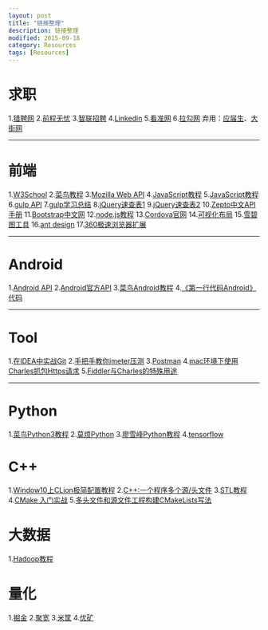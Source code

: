 ```yaml
---
layout: post
title: "链接整理"
description: 链接整理
modified: 2015-09-18
category: Resources
tags: [Resources]
---
```


# 求职

1.[猎聘网](https://www.liepin.com/)
2.[前程无忧](http://www.51job.com/default.php)
3.[智联招聘](http://www.zhaopin.com/)
4.[Linkedin](https://www.linkedin.com/)
5.[看准网](http://www.kanzhun.com/)
6.[拉勾网](https://www.lagou.com/)
弃用：[应届生](http://www.yingjiesheng.com/)、[大街网](http://www.dajie.com/)

<hr>

# 前端

1.[W3School](http://www.w3school.com.cn/index.html) 
2.[菜鸟教程](http://www.runoob.com/)
3.[Mozilla Web API](https://developer.mozilla.org/zh-CN/docs/Web/API)
4.[JavaScript教程](http://javascript.ruanyifeng.com/#introduction)
5.[JavaScript教程](http://www.liaoxuefeng.com/wiki/001434446689867b27157e896e74d51a89c25cc8b43bdb3000)
6.[gulp API](http://www.gulpjs.com.cn/docs/api/)
7.[gulp学习总结](http://www.cnblogs.com/morong/p/4469637.html)
8.[jQuery速查表1](http://hemin.cn/jq/)
9.[jQuery速查表2](http://jquery.cuishifeng.cn/index.html)
10.[Zepto中文API手册](http://www.runoob.com/manual/zeptojs.html#)
11.[Bootstrap中文网](http://www.bootcss.com/)
12.[node.js教程](http://www.runoob.com/nodejs/nodejs-tutorial.html)
13.[Cordova官网](http://cordova.apache.org/)
14.[可视化布局](http://www.bootcss.com/p/layoutit/)
15.[雪碧图工具](http://css.spritegen.com/)
16.[ant design](http://ant.design/)
17.[360极速浏览器扩展](http://open.chrome.360.cn/extension_dev/overview.html)

<hr>

# Android

1.[Android API](http://www.android-doc.com/reference/packages.html)
2.[Android官方API](https://developer.android.google.cn/reference/packages.html)
3.[菜鸟Android教程](http://www.runoob.com/w3cnote/android-tutorial-intro.html)
4.[《第一行代码Android》代码](https://github.com/guolindev/booksource)

<hr>

# Tool

1.[在IDEA中实战Git](https://blog.csdn.net/autfish/article/details/52513465)
2.[手把手教你jmeter压测](https://www.cnblogs.com/by-dream/p/5611555.html)
3.[Postman](https://www.getpostman.com/)
4.[mac环境下使用Charles抓包Https请求](https://segmentfault.com/a/1190000005070614)
5.[Fiddler与Charles的特殊用途](http://www.cnblogs.com/cos2004/archive/2013/04/16/3024171.html)

<hr>

# Python

1.[菜鸟Python3教程](http://www.runoob.com/python3/python3-tutorial.html)
2.[莫烦Python](https://morvanzhou.github.io/)
3.[廖雪峰Python教程](https://www.liaoxuefeng.com/wiki/0014316089557264a6b348958f449949df42a6d3a2e542c000)
4.[tensorflow](https://tensorflow.google.cn/)

# C++

1.[Window10上CLion极简配置教程](https://www.jianshu.com/p/1aa989808e15)
2.[C++:一个程序多个源/头文件](https://blog.csdn.net/Zzwtyds/article/details/79673153)
3.[STL教程](http://c.biancheng.net/stl/)
4.[CMake 入门实战](https://www.hahack.com/codes/cmake/#%E5%A4%9A%E4%B8%AA%E6%BA%90%E6%96%87%E4%BB%B6)
5.[多头文件和源文件工程构建CMakeLists写法](https://blog.csdn.net/xh_hit/article/details/82917548)

# 大数据

1.[Hadoop教程](https://www.w3cschool.cn/hadoop/)

# 量化

1.[掘金](https://www.myquant.cn/)
2.[聚宽](https://www.joinquant.com/)
3.[米筐](https://www.ricequant.com/welcome/)
4.[优矿](https://uqer.datayes.com/)